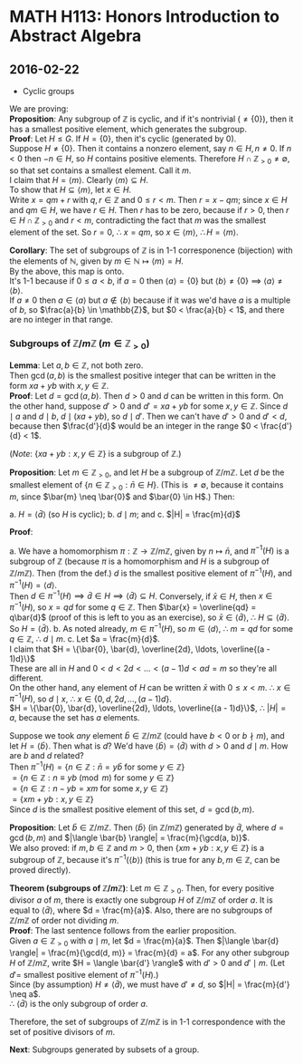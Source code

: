 # MATH H113: Honors Introduction to Abstract Algebra
## 2016-02-22

- Cyclic groups

We are proving: \
**Proposition**: Any subgroup of $\mathbb{Z}$ is cyclic, and if it's nontrivial ($\neq \{0\}$), then it has a smallest positive element, which generates the subgroup. \
**Proof**: Let $H \le G$. If $H = \{0\}$, then it's cyclic (generated by 0). \
Suppose $H \neq \{0\}$. Then it contains a nonzero element, say $n \in H, n \neq 0$. If $n < 0$ then $-n \in H$, so $H$ contains positive elements. Therefore $H \cap \mathbb{Z}_{> 0} \neq \emptyset$, so that set contains a smallest element. Call it $m$. \
I claim that $H = \langle m \rangle$. Clearly $\langle m \rangle \subseteq H$. \
To show that $H \subseteq \langle m \rangle$, let $x \in H$. \
Write $x = qm + r$ with $q, r \in \mathbb{Z}$ and $0 \le r < m$.
Then $r = x - qm$; since $x \in H$ and $qm \in H$, we have $r \in H$. Then $r$ has to be zero, because if $r > 0$, then $r \in H \cap \mathbb{Z}_{> 0}$ and $r < m$, contradicting the fact that $m$ was the smallest element of the set. So $r = 0$, $\therefore$ $x = qm$, so $x \in \langle m \rangle$, $\therefore H = \langle m \rangle$.

**Corollary**: The set of subgroups of $\mathbb{Z}$ is in 1-1 corresponence (bijection) with the elements of $\mathbb{N}$, given by $m \in \mathbb{N} \mapsto \langle m \rangle = H$. \
By the above, this map is onto. \
It's 1-1 because if $0 \le a < b$, if $a = 0$ then $\langle a \rangle = \{0\}$ but $\langle b \rangle \neq \{0\}$ $\implies$ $\langle a \rangle \neq \langle b \rangle$. \
If $a \neq 0$ then $a \in \langle a \rangle$ but $a \not\in \langle b \rangle$ because if it was we'd have $a$ is a multiple of $b$, so $\frac{a}{b} \in \mathbb{Z}$, but $0 < \frac{a}{b} < 1$, and there are no integer in that range.

### Subgroups of $\mathbb{Z}/m\mathbb{Z}$ ($m \in \mathbb{Z}_{> 0}$)
**Lemma**: Let $a, b \in \mathbb{Z}$, not both zero. \
Then $\gcd(a, b)$ is the smallest positive integer that can be written in the form $xa + yb$ with $x, y \in \mathbb{Z}$. \
**Proof**: Let $d = \gcd(a, b)$. Then $d > 0$ and $d$ can be written in this form. On the other hand, suppose $d' > 0$ and $d' = xa + yb$ for some $x, y \in \mathbb{Z}$. Since $d \mid a$ and $d \mid b$, $d \mid (xa + yb)$, so $d \mid d'$. Then we can't have $d' > 0$ and $d' < d$, because then $\frac{d'}{d}$ would be an integer in the range $0 < \frac{d'}{d} < 1$.

(*Note*: $\{xa + yb : x, y \in \mathbb{Z}\}$ is a subgroup of $\mathbb{Z}$.)

**Proposition**: Let $m \in \mathbb{Z}_{> 0}$, and let $H$ be a subgroup of $\mathbb{Z}/m\mathbb{Z}$. Let $d$ be the smallest element of $\{n \in \mathbb{Z}_{> 0} : \bar{n} \in H\}$. (This is $\neq \emptyset$, because it contains $m$, since $\bar{m} \neq \bar{0}$ and $\bar{0} \in H$.) Then:

a. $H = \langle \bar{d} \rangle$ (so $H$ is cyclic);
b. $d \mid m$; and
c. $|H| = \frac{m}{d}$

**Proof**:

a. We have a homomorphism $\pi : \mathbb{Z} \to \mathbb{Z}/m\mathbb{Z}$, given by $n \mapsto \bar{n}$, and $\pi^{-1}(H)$ is a subgroup of $\mathbb{Z}$ (because $\pi$ is a homomorphism and $H$ is a subgroup of $\mathbb{Z}/m\mathbb{Z}$). Then (from the def.) $d$ is the smallest positive element of $\pi^{-1}(H)$, and $\pi^{-1}(H) = \langle d \rangle$. \
Then $d \in \pi^{-1}(H) \implies \bar{d} \in H \implies \langle \bar{d} \rangle \subseteq H$. Conversely, if $\bar{x} \in H$, then $x \in \pi^{-1}(H)$, so $x = qd$ for some $q \in \mathbb{Z}$. Then $\bar{x} = \overline{qd} = q\bar{d}$ (proof of this is left to you as an exercise), so $\bar{x} \in \langle \bar{d} \rangle$, $\therefore$ $H \subseteq \langle \bar{d} \rangle$. So $H = \langle \bar{d} \rangle$.
b. As noted already, $m \in \pi^{-1}(H)$, so $m \in \langle d \rangle$, $\therefore$ $m = qd$ for some $q \in \mathbb{Z}$, $\therefore$ $d \mid m$.
c. Let $a = \frac{m}{d}$. \
I claim that $H = \{\bar{0}, \bar{d}, \overline{2d}, \ldots, \overline{(a - 1)d}\}$ \
These are all in $H$ and $0 < d < 2d < \ldots < (a - 1)d < ad = m$ so they're all different. \
On the other hand, any element of $H$ can be written $\bar{x}$ with $0 \le x < m$. $\therefore$ $x \in \pi^{-1}(H)$, so $d \mid x$, $\therefore$ $x \in \{0, d, 2d, \ldots, (a - 1)d\}$. \
$H = \{\bar{0}, \bar{d}, \overline{2d}, \ldots, \overline{(a - 1)d}\}$, $\therefore$ $|H| = a$, because the set has $a$ elements.

Suppose we took *any* element $\bar{b} \in \mathbb{Z}/m\mathbb{Z}$ (could have $b < 0$ or $b \nmid m$), and let $H = \langle \bar{b} \rangle$. Then what is $d$? We'd have $\langle \bar{b} \rangle = \langle \bar{d} \rangle$ with $d > 0$ and $d \mid m$. How are $b$ and $d$ related? \
Then $\pi^{-1}(H) = \{n \in \mathbb{Z} : \text{$\bar{n} = y\bar{b}$ for some $y \in \mathbb{Z}$}\}$ \
$= \{n \in \mathbb{Z} : \text{$n \equiv yb \pmod{m}$ for some $y \in \mathbb{Z}$}\}$ \
$= \{n \in \mathbb{Z} : \text{$n - yb = xm$ for some $x, y \in \mathbb{Z}$}\}$ \
$= \{xm + yb : x, y \in \mathbb{Z}\}$ \
Since $d$ is the smallest positive element of this set, $d = \gcd(b, m)$.

**Proposition**: Let $\bar{b} \in \mathbb{Z}/m\mathbb{Z}$. Then $\langle \bar{b} \rangle$ (in $\mathbb{Z}/m\mathbb{Z}$) generated by $\bar{d}$, where $d = \gcd(b, m)$ and $|\langle \bar{b} \rangle| = \frac{m}{\gcd(a, b)}$. \
We also proved: if $m, b \in \mathbb{Z}$ and $m > 0$, then $\{xm + yb : x, y \in \mathbb{Z}\}$ is a subgroup of $\mathbb{Z}$, because it's $\pi^{-1}(\langle b \rangle)$ (this is true for any $b, m \in \mathbb{Z}$, can be proved directly).

**Theorem (subgroups of $\mathbb{Z}/m\mathbb{Z}$)**: Let $m \in \mathbb{Z}_{> 0}$. Then, for every positive divisor $a$ of $m$, there is exactly one subgroup $H$ of $\mathbb{Z}/m\mathbb{Z}$ of order $a$. It is equal to $\langle \bar{d} \rangle$, where $d = \frac{m}{a}$. Also, there are no subgroups of $\mathbb{Z}/m\mathbb{Z}$ of order not dividing $m$. \
**Proof**: The last sentence follows from the earlier proposition. \
Given $a \in \mathbb{Z}_{> 0}$ with $a \mid m$, let $d = \frac{m}{a}$. Then $|\langle \bar{d} \rangle| = \frac{m}{\gcd(d, m)} = \frac{m}{d} = a$. For any other subgroup $H$ of $\mathbb{Z}/m\mathbb{Z}$, write $H = \langle \bar{d'} \rangle$ with $d' > 0$ and $d' \mid m$. (Let $d' =\ \text{smallest positive element of $\pi^{-1}(H)$}$.) \
Since (by assumption) $H \neq \langle \bar{d} \rangle$, we must have $d' \neq d$, so $|H| = \frac{m}{d'} \neq a$. \
$\therefore$ $\langle \bar{d} \rangle$ is the only subgroup of order $a$.

Therefore, the set of subgroups of $\mathbb{Z}/m\mathbb{Z}$ is in 1-1 correspondence with the set of positive divisors of $m$.

**Next**: Subgroups generated by subsets of a group.

